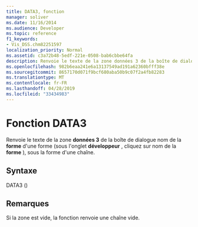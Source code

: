 ```yaml
---
title: DATA3, fonction
manager: soliver
ms.date: 11/16/2014
ms.audience: Developer
ms.topic: reference
f1_keywords:
- Vis_DSS.chm82251597
localization_priority: Normal
ms.assetid: c3a72b48-5edf-221e-0508-bab6cbbe64fa
description: Renvoie le texte de la zone données 3 de la boîte de dialogue nom de la forme d'une forme (sous l'onglet Développeur, cliquez sur nom de la forme), sous la forme d'une chaîne.
ms.openlocfilehash: 982b6eaa241e6a13137549ad191a62360bfff38e
ms.sourcegitcommit: 8657170d071f9bcf680aba50b9c07f2a4fb82283
ms.translationtype: MT
ms.contentlocale: fr-FR
ms.lasthandoff: 04/28/2019
ms.locfileid: "33434983"
---
```

# <a name="data3-function"></a>Fonction DATA3

Renvoie le texte de la zone **données 3** de la boîte de dialogue nom de la **forme** d'une forme (sous l'onglet **développeur** , cliquez sur nom de la **forme** ), sous la forme d'une chaîne. 
  
## <a name="syntax"></a>Syntaxe

DATA3 ()
  
## <a name="remarks"></a>Remarques

Si la zone est vide, la fonction renvoie une chaîne vide. 
  

